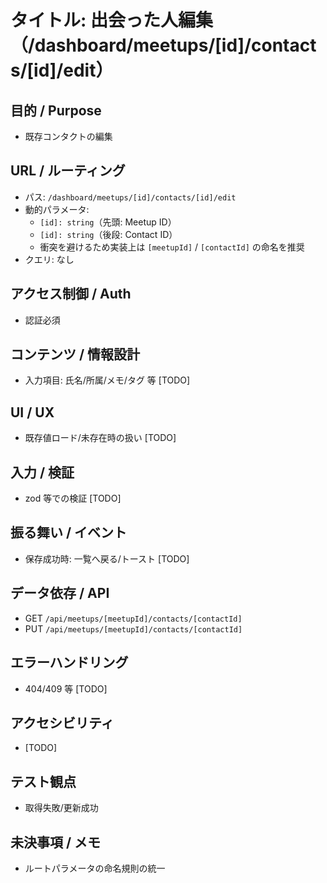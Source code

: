 # タイトル: 出会った人編集（/dashboard/meetups/[id]/contacts/[id]/edit）

## 目的 / Purpose
- 既存コンタクトの編集

## URL / ルーティング
- パス: `/dashboard/meetups/[id]/contacts/[id]/edit`
- 動的パラメータ:
  - `[id]: string`（先頭: Meetup ID）
  - `[id]: string`（後段: Contact ID）
  - 衝突を避けるため実装上は `[meetupId]` / `[contactId]` の命名を推奨
- クエリ: なし

## アクセス制御 / Auth
- 認証必須

## コンテンツ / 情報設計
- 入力項目: 氏名/所属/メモ/タグ 等 [TODO]

## UI / UX
- 既存値ロード/未存在時の扱い [TODO]

## 入力 / 検証
- zod 等での検証 [TODO]

## 振る舞い / イベント
- 保存成功時: 一覧へ戻る/トースト [TODO]

## データ依存 / API
- GET `/api/meetups/[meetupId]/contacts/[contactId]`
- PUT `/api/meetups/[meetupId]/contacts/[contactId]`

## エラーハンドリング
- 404/409 等 [TODO]

## アクセシビリティ
- [TODO]

## テスト観点
- 取得失敗/更新成功

## 未決事項 / メモ
- ルートパラメータの命名規則の統一

